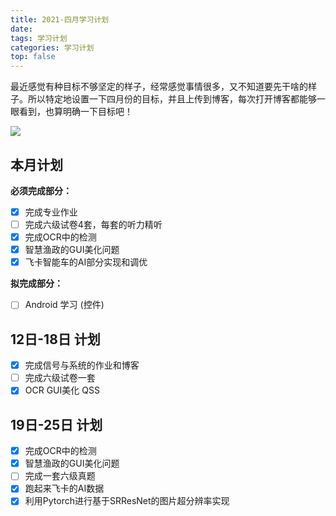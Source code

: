 ```yaml
---
title: 2021-四月学习计划
date: 
tags: 学习计划
categories: 学习计划
top: false
---
```


最近感觉有种目标不够坚定的样子，经常感觉事情很多，又不知道要先干啥的样子。所以特定地设置一下四月份的目标，并且上传到博客，每次打开博客都能够一眼看到，也算明确一下目标吧！



![](https://cdn.jsdelivr.net/gh/Miller-em/IMAGS/img/20210415180054.gif)

<!-- more -->

## 本月计划

**必须完成部分：**

- [x] 完成专业作业
- [ ] 完成六级试卷4套，每套的听力精听
- [x] 完成OCR中的检测
- [x] 智慧渔政的GUI美化问题
- [x] 飞卡智能车的AI部分实现和调优

**拟完成部分：**

- [ ] Android 学习 (控件)

## 12日-18日 计划

- [x] 完成信号与系统的作业和博客
- [ ] 完成六级试卷一套
- [x] OCR GUI美化  QSS

## 19日-25日 计划

- [x] 完成OCR中的检测
- [x] 智慧渔政的GUI美化问题
- [ ] 完成一套六级真题
- [x] 跑起来飞卡的AI数据    
- [x] 利用Pytorch进行基于SRResNet的图片超分辨率实现
